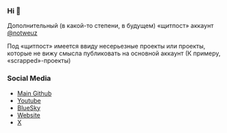 ### Hi 👋

Дополнительный (в какой-то степени, в будущем) «щитпост» аккаунт [@notweuz](https://github.com/notweuz)

Под «щитпост» имеется ввиду несерьезные проекты или проекты, которые не вижу смысла публиковать на основной аккаунт (К примеру, «scrapped»-проекты)

### Social Media

* [Main Github](https://github.com/notweuz)
* [Youtube](https://www.youtube.com/@notweuz)
* [BlueSky](https://bsky.app/profile/ntwz.ru)
* [Website](https://me.ntwz.ru/)
* [X](https://www.x.com/notweuz)

<!---
### Statistics
![stats](https://github-readme-stats.vercel.app/api?username=notweuz)
--->
